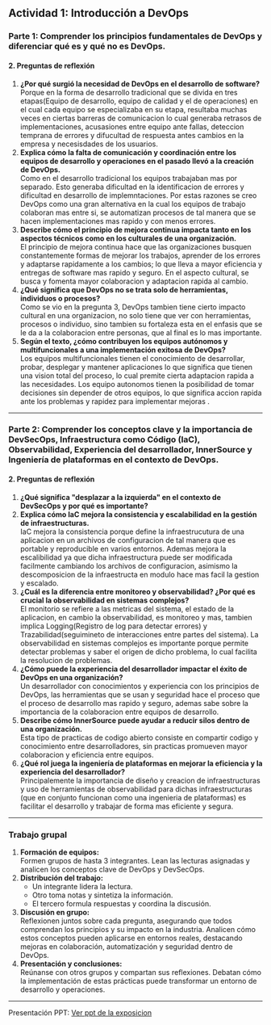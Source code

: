 ##  **Actividad 1: Introducción a DevOps**

### Parte 1: Comprender los principios fundamentales de DevOps y diferenciar qué es y qué no es DevOps.

#### 2. Preguntas de reflexión  
1. **¿Por qué surgió la necesidad de DevOps en el desarrollo de software?**  
Porque en la forma de desarrollo tradicional que se divida en tres etapas(Equipo de desarrollo, equipo de calidad y el de operaciones) en el cual cada equipo se especializaba en su etapa, resultaba muchas veces en  ciertas barreras de comunicacion lo cual generaba retrasos de implementaciones, acusasiones entre equipo ante fallas, deteccion temprana de errores y difucultad de respuesta antes cambios en la empresa y necesisdades de los usuarios.
2. **Explica cómo la falta de comunicación y coordinación entre los equipos de desarrollo y operaciones en el pasado llevó a la creación de DevOps.**  
Como en el desarrollo tradicional los equipos trabajaban mas por separado. Esto generaba dificultad en la identificacion de errores y dificultad en desarrollo de implemntaciones. Por estas razones se creo DevOps como una gran alternativa en la cual los equipos de trabajo colaboran mas entre si, se automatizan procesos de tal manera que se hacen implementaciones mas rapido y con menos errores.
3. **Describe cómo el principio de mejora continua impacta tanto en los aspectos técnicos como en los culturales de una organización.**  
El principio de mejora continua hace que las organizaciones busquen constantemente formas de mejorar los trabajos, aprender de los errores y adaptarse rapidamente a los cambios; lo que lleva a mayor eficiencia y entregas de software mas rapido y seguro. En el aspecto cultural, se busca y fomenta mayor colaboracion y adaptacion rapida al cambio. 
4. **¿Qué significa que DevOps no se trata solo de herramientas, individuos o procesos?**  
Como se vio en la pregunta 3, DevOps tambien tiene cierto impacto cultural en una organizacion, no solo tiene que ver con herramientas, procesos o individuo, sino tambien su fortaleza esta en el enfasis que se le da a la colaboracion entre personas, que al final es lo mas importante.
5. **Según el texto, ¿cómo contribuyen los equipos autónomos y multifuncionales a una implementación exitosa de DevOps?**  
Los equipos multifuncionales tienen el conocimiento de desarrollar, probar, desplegar y mantener aplicaciones lo que significa que tienen una vision total del proceso, lo cual premite cierta adaptacion rapida a las necesidades.
Los equipo autonomos tienen la posibilidad de tomar decisiones sin depender de otros equipos, lo que significa accion rapida ante los problemas y rapidez para implementar mejoras  .
---

### Parte 2: Comprender los conceptos clave y la importancia de DevSecOps, Infraestructura como Código (IaC), Observabilidad, Experiencia del desarrollador, InnerSource y Ingeniería de plataformas en el contexto de DevOps.

#### 2. Preguntas de reflexión  

1. **¿Qué significa "desplazar a la izquierda" en el contexto de DevSecOps y por qué es importante?**  
2. **Explica cómo IaC mejora la consistencia y escalabilidad en la gestión de infraestructuras.**  
IaC mejora la consistencia porque define la infraestrucutura de una aplicacion en un archivos de configuracion de tal manera que es portable y reproducible en varios entornos. Ademas mejora la escalibilidad ya que dicha infraestructura puede ser modificada facilmente cambiando los archivos de configuracion, asimismo la descomposicion de la infraestructa en modulo hace mas facil la gestion y escalado.
3. **¿Cuál es la diferencia entre monitoreo y observabilidad? ¿Por qué es crucial la observabilidad en sistemas complejos?**  
El monitorio se refiere a las metricas del sistema, el estado de la aplicacion, en cambio la observabilidad, es monitoreo y mas, tambien implica Logging(Registro de log para detectar errores) y Trazabilidad(seguimineto de interacciones entre partes del sistema).
La observabilidad en sistemas complejos es importante porque permite detectar problemas y saber el origen de dicho problema, lo cual facilita la resolucion de problemas. 
4. **¿Cómo puede la experiencia del desarrollador impactar el éxito de DevOps en una organización?**  
Un desarrollador con conocimientos y experiencia con los principios de DevOps, las herramientas que se usan y seguridad hace el proceso que el proceso de desarrollo mas rapido y seguro, ademas sabe sobre la importancia de la colaboracion entre equipos de desarrollo.  
5. **Describe cómo InnerSource puede ayudar a reducir silos dentro de una organización.**  
Esta tipo de practicas de codigo abierto consiste en compartir codigo y conocimiento entre desarrolladores, sin practicas promueven mayor colaboracion y eficiencia entre equipos.
6. **¿Qué rol juega la ingeniería de plataformas en mejorar la eficiencia y la experiencia del desarrollador?**  
Principalemente la importancia de diseño y creacion de infraestructuras y uso de herramientas de observabilidad para dichas infraestructuras (que en conjunto funcionan como una ingenieria de plataformas) es facilitar el desarrollo y trabajar de forma mas eficiente y segura.
---

### Trabajo grupal

1. **Formación de equipos:**  
   Formen grupos de hasta 3 integrantes. Lean las lecturas asignadas y analicen los conceptos clave de DevOps y DevSecOps.  
2. **Distribución del trabajo:**  
   - Un integrante lidera la lectura.  
   - Otro toma notas y sintetiza la información.  
   - El tercero formula respuestas y coordina la discusión.  
3. **Discusión en grupo:**  
   Reflexionen juntos sobre cada pregunta, asegurando que todos comprendan los principios y su impacto en la industria. Analicen cómo estos conceptos pueden aplicarse en entornos reales, destacando mejoras en colaboración, automatización y seguridad dentro de DevOps.  
4. **Presentación y conclusiones:**  
   Reúnanse con otros grupos y compartan sus reflexiones. Debatan cómo la implementación de estas prácticas puede transformar un entorno de desarrollo y operaciones.  
---

Presentación PPT:
[Ver ppt de la exposicion](/presentaciones/DS_Actividad1.pdf)
